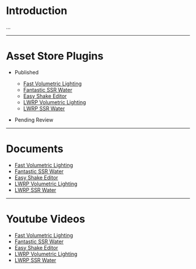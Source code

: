 # Introduction

...

---

# Asset Store Plugins

+ Published
    + [Fast Volumetric Lighting](https://assetstore.unity.com/packages/vfx/shaders/fullscreen-camera-effects/fast-volumetric-lighting-152973?aid=1101l85Tr&pubref=BGVL)
    + [Fantastic SSR Water](https://assetstore.unity.com/packages/vfx/shaders/fantastic-ssr-water-154020?aid=1101l85Tr)
    + [Easy Shake Editor](https://assetstore.unity.com/packages/tools/camera/easy-shake-editor-154472?aid=1101l85Tr)
    + [LWRP Volumetric Lighting](http://u3d.as/1DNp)
    + [LWRP SSR Water](https://assetstore.unity.com/packages/vfx/shaders/lwrp-ssr-water-155402?aid=1101l85Tr)

+ Pending Review

---

# Documents

+ [Fast Volumetric Lighting](https://www.evernote.com/l/AiCKKrU1xNJIHaFtXAPzqPGMIrpQAPJ8d_Y/)
+ [Fantastic SSR Water](https://www.evernote.com/l/AiCoMwSfwPRIKJq_QLIHX1s-zB1U4ATW104/)
+ [Easy Shake Editor](https://www.evernote.com/l/AiA8cz1o0o5HU46EvX64UMMthrz1umZyYIs/)
+ [LWRP Volumetric Lighting](https://www.evernote.com/l/AiCoVJ2AxG9Hm5dUFBj4WkSMErgWon_C8JA/)
+ [LWRP SSR Water](https://www.evernote.com/l/AiAR9lnBxMxB65yqSFhUfVNFH2sZ0rPW2EM/)

---

# Youtube Videos

+ [Fast Volumetric Lighting](https://youtu.be/f2eAI2nG1BU)
+ [Fantastic SSR Water](https://youtu.be/8KtdqC4iNH4)
+ [Easy Shake Editor](https://youtu.be/3abRLv57SCc)
+ [LWRP Volumetric Lighting](https://youtu.be/6v_wtVz6bbQ)
+ [LWRP SSR Water](https://youtu.be/8KtdqC4iNH4)
